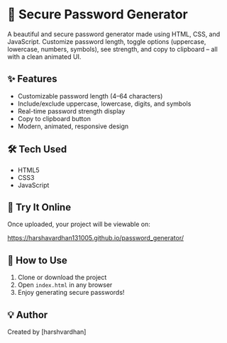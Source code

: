 # 🔐 Secure Password Generator

A beautiful and secure password generator made using HTML, CSS, and JavaScript. Customize password length, toggle options (uppercase, lowercase, numbers, symbols), see strength, and copy to clipboard – all with a clean animated UI.

## ✨ Features

- Customizable password length (4–64 characters)
- Include/exclude uppercase, lowercase, digits, and symbols
- Real-time password strength display
- Copy to clipboard button
- Modern, animated, responsive design

## 🛠️ Tech Used

- HTML5
- CSS3
- JavaScript

## 🚀 Try It Online

Once uploaded, your project will be viewable on:

https://harshavardhan131005.github.io/password_generator/

## 📁 How to Use

1. Clone or download the project
2. Open `index.html` in any browser
3. Enjoy generating secure passwords!

## 💡 Author

Created by [harshvardhan]
